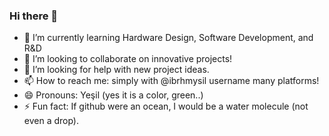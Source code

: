 ### Hi there 👋

- 🌱 I’m currently learning Hardware Design, Software Development, and R&D
- 👯 I’m looking to collaborate on innovative projects!
- 🤔 I’m looking for help with new project ideas.
- 📫 How to reach me: simply with @ibrhmysil username many platforms!
- 😄 Pronouns: Yeşil (yes it is a color, green..)
- ⚡ Fun fact: If github were an ocean, I would be a water molecule (not even a drop).


